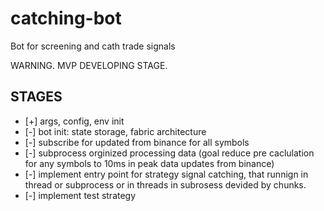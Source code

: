 # catching-bot
Bot for screening and cath trade signals

WARNING. MVP DEVELOPING STAGE.

## STAGES
- [+] args, config, env init
- [-] bot init: state storage, fabric architecture
- [-] subscribe for updated from binance for all symbols
- [-] subprocess orginized processing data (goal reduce pre caclulation for any symbols to 10ms in peak data updates from binance)
- [-] implement entry point for strategy signal catching, that runnign in thread or subprocess or in threads in subrosess devided by chunks.
- [-] implement test strategy

